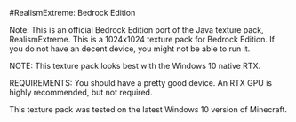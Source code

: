 #RealismExtreme: Bedrock Edition

Note: This is an official Bedrock Edition port of the Java texture pack, RealismExtreme. This is a 1024x1024 texture pack for Bedrock Edition. If you do not have an decent device, you might not be able to run it.

NOTE: This texture pack looks best with the Windows 10 native RTX.

REQUIREMENTS:
You should have a pretty good device. An RTX GPU is highly recommended, but not required.

This texture pack was tested on the latest Windows 10 version of Minecraft.
